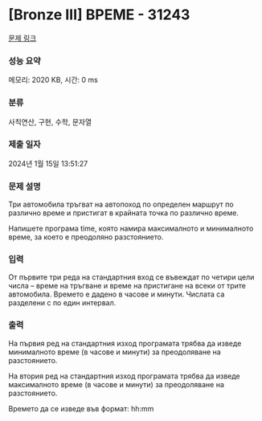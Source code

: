 # [Bronze III] ВРЕМЕ - 31243 

[문제 링크](https://www.acmicpc.net/problem/31243) 

### 성능 요약

메모리: 2020 KB, 시간: 0 ms

### 분류

사칙연산, 구현, 수학, 문자열

### 제출 일자

2024년 1월 15일 13:51:27

### 문제 설명

<p>Три автомобила тръгват на автопоход по определен маршрут по различно време и пристигат в крайната точка по различно време.</p>

<p>Напишете програма time, която намира максималното и минималното време, за което е преодоляно разстоянието.</p>

### 입력 

 <p>От първите три реда на стандартния вход се въвеждат по четири цели числа – време на тръгване и време на пристигане на всеки от трите автомобила. Времето е дадено в часове и минути. Числата са разделени с по един интервал.</p>

### 출력 

 <p>На първия ред на стандартния изход програмата трябва да изведе минималното време (в часове и минути) за преодоляване на разстоянието.</p>

<p>На втория ред на стандартния изход програмата трябва да изведе максималното време (в часове и минути) за преодоляване на разстоянието.</p>

<p>Времето да се изведе във формат: hh:mm</p>

